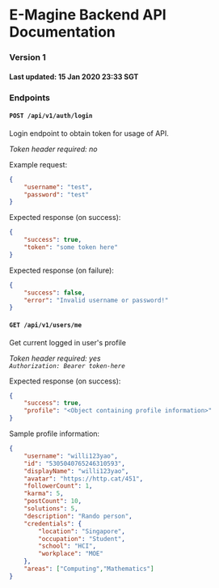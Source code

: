 # E-Magine Backend API Documentation

### Version 1

#### Last updated: 15 Jan 2020 23:33 SGT

### Endpoints

#### `POST /api/v1/auth/login`
Login endpoint to obtain token for usage of API.

*Token header required: no*

Example request:
```json
{
	"username": "test",
	"password": "test"
}
```

Expected response (on success):
```json
{
	"success": true,
	"token": "some token here"
}
```

Expected response (on failure):
```json
{
	"success": false,
	"error": "Invalid username or password!"
}
```

#### `GET /api/v1/users/me`
Get current logged in user's profile

*Token header required: yes*  
*`Authorization: Bearer token-here`*

Expected response (on success):
```json
{
	"success": true,
	"profile": "<Object containing profile information>"
}
```

Sample profile information:
```json
{
	"username": "willi123yao",
	"id": "5305040765246310593",
	"displayName": "willi123yao",
	"avatar": "https://http.cat/451",
	"followerCount": 1,
	"karma": 5,
	"postCount": 10,
	"solutions": 5,
	"description": "Rando person",
	"credentials": {
		"location": "Singapore",
		"occupation": "Student",
		"school": "HCI",
		"workplace": "MOE"
	},
	"areas": ["Computing","Mathematics"]
}
```